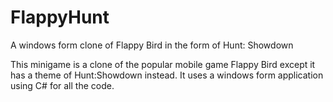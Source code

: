 # FlappyHunt
A windows form clone of Flappy Bird in the form of Hunt: Showdown

This minigame is a clone of the popular mobile game Flappy Bird except it has a theme of Hunt:Showdown instead. It uses a windows form application using C# for all the code.

